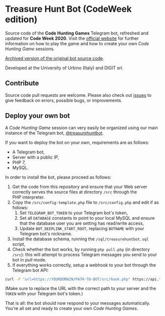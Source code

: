 # Treasure Hunt Bot (CodeWeek edition)

Source code of the **Code Hunting Games** Telegram bot, refreshed and updated for **Code Week 2020**.
Visit the [official website](https://codehunting.games) for further information on how to play the game and how to create your own *Code Hunting Game* sessions.

[Archived version of the original bot source code](https://github.com/CodeMOOC/TreasureHuntBot).

Developed at the University&nbsp;of&nbsp;Urbino&nbsp;(Italy) and DIGIT&nbsp;srl.

## Contribute

Source code pull requests are welcome.
Please also check out [issues](https://github.com/CodeMOOC/CodeWeek-TreasureHuntBot/issues) to give feedback on errors, possible bugs, or improvements.

## Deploy your own bot

A *Code Hunting Game* session can very easily be organized using our main instance of the Telegram bot, [@treasurehuntbot](https://t.me/treasurehuntbot).

If you want to deploy the bot on your own, requirements are as follows:

* A Telegram bot,
* Server with a public&nbsp;IP,
* PHP&nbsp;7,
* MySQL.

In order to install the bot, please proceed as follows:

1. Get the code from this repository and ensure that your Web server correctly serves the source files at directory `/src` through the PHP&nbsp;interpreter.
1. Copy the `/src/config-template.php` file to `/src/config.php` and edit if as follows:
    1. Set `TELEGRAM_BOT_TOKEN` to your Telegram bot's token,
    1. Set all `DATABASE` constants to point to your local MySQL and ensure that the database user you are setting has read/write access,
    1. Update `BOT_DEEPLINK_START_ROOT`, replacing `BOTNAME` with your Telegram bot's nickname.
1. Install the database schema, running the `/sql/treasurehuntbot.sql` script,
1. Check whether the bot works, by running `php pull.php` (in directory `/src`): this will attempt to process Telegram messages you send to your bot in *pull* mode.
1. If everything works correctly, setup a webhook to your bot through the Telegram bot&nbsp;API:

```sh
curl -F "url=https://YOURDOMAIN/PATH-TO-BOT/src/hook.php" https://api.telegram.org/botBOTTOKEN/setWebhook
```

(Make sure to replace the URL with the correct path to your server and the `TOKEN` with your Telegram bot's token.)

That is all: the bot should now respond to your messages automatically.
You're all set and ready to create your own *Code Hunting Games*.
